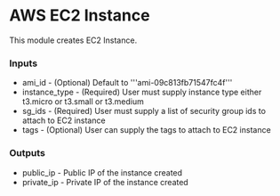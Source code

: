 # AWS EC2 Instance

This module creates EC2 Instance.

### Inputs

* ami_id - (Optional) Default to '''ami-09c813fb71547fc4f'''
* instance_type - (Required) User must supply instance type either t3.micro or t3.small or t3.medium
* sg_ids - (Required) User must supply a list of security group ids to attach to EC2 instance
* tags - (Optional) User can supply the tags to attach to EC2 instance

### Outputs

* public_ip - Public IP of the instance created
* private_ip - Private IP of the instance created